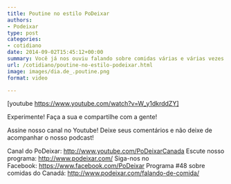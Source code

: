 ```yaml
---
title: Poutine no estilo PoDeixar
authors:
- Podeixar
type: post
categories:
- cotidiano
date: 2014-09-02T15:45:12+00:00
summary: Você já nos ouviu falando sobre comidas várias e várias vezes. Agora chegou a vez de aprender como fazer uma poutine!
url: /cotidiano/poutine-no-estilo-podeixar.html
image: images/dia.de_.poutine.png
format: video

---
```

[youtube https://www.youtube.com/watch?v=W_y1dkrddZY]

Experimente! Faça a sua e compartilhe com a gente!

Assine nosso canal no Youtube! Deixe seus comentários e não deixe de acompanhar o nosso podcast!

Canal do PoDeixar: <a style="color: #3b5998;" href="http://www.youtube.com/PoDeixarCanada" target="_blank" rel="nofollow nofollow">http://www.youtube.com/PoDeixarCanada</a>
Escute nosso programa: <a style="color: #3b5998;" href="http://www.podeixar.com/" target="_blank" rel="nofollow nofollow">http://www.podeixar.com/</a>
Siga-nos no Facebook: <a style="color: #3b5998;" href="https://www.facebook.com/PoDeixar" rel="nofollow">https://www.facebook.com/PoDeixar</a>
Programa #48 sobre comidas do Canadá: <a style="color: #3b5998;" href="http://l.facebook.com/l.php?u=http%3A%2F%2Fwww.podeixar.com%2Ffalando-de-comida%2F&h=kAQExnqhB&s=1" target="_blank" rel="nofollow nofollow">http://www.podeixar.com/falando-de-comida/</a>